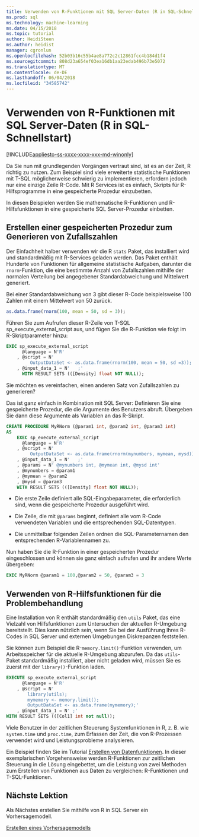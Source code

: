 ```yaml
---
title: Verwenden von R-Funktionen mit SQL Server-Daten (R in SQL-Schnellstart) | Microsoft Docs
ms.prod: sql
ms.technology: machine-learning
ms.date: 04/15/2018
ms.topic: tutorial
author: HeidiSteen
ms.author: heidist
manager: cgronlun
ms.openlocfilehash: 52b03b16c55b4ae8a772c2c12861fcc4b184d1f4
ms.sourcegitcommit: 808d23a654ef03ea16db1aa23edab496b73e5072
ms.translationtype: MT
ms.contentlocale: de-DE
ms.lasthandoff: 06/04/2018
ms.locfileid: "34585742"
---
```

# <a name="using-r-functions-with-sql-server-data-r-in-sql-quickstart"></a>Verwenden von R-Funktionen mit SQL Server-Daten (R in SQL-Schnellstart)
[!INCLUDE[appliesto-ss-xxxx-xxxx-xxx-md-winonly](../../includes/appliesto-ss-xxxx-xxxx-xxx-md-winonly.md)]

Da Sie nun mit grundlegenden Vorgängen vertraut sind, ist es an der Zeit, R richtig zu nutzen. Zum Beispiel sind viele erweiterte statistische Funktionen mit T-SQL möglicherweise schwierig zu implementieren, erfordern jedoch nur eine einzige Zeile R-Code.  Mit R Services ist es einfach, Skripts für R-Hilfsprogramme in eine gespeicherte Prozedur einzubetten.

In diesen Beispielen werden Sie mathematische R-Funktionen und R-Hilfsfunktionen in eine gespeicherte SQL Server-Prozedur einbetten.

## <a name="create-a-stored-procedure-to-generate-random-numbers"></a>Erstellen einer gespeicherten Prozedur zum Generieren von Zufallszahlen

Der Einfachheit halber verwenden wir die R `stats` Paket, das installiert wird und standardmäßig mit R-Services geladen werden. Das Paket enthält Hunderte von Funktionen für allgemeine statistische Aufgaben, darunter die `rnorm`-Funktion, die eine bestimmte Anzahl von Zufallszahlen mithilfe der normalen Verteilung bei angegebener Standardabweichung und Mittelwert generiert.

Bei einer Standardabweichung von 3 gibt dieser R-Code beispielsweise 100 Zahlen mit einem Mittelwert von 50 zurück.

```R
as.data.frame(rnorm(100, mean = 50, sd = 3));
```

Führen Sie zum Aufrufen dieser R-Zeile von T-SQL sp_execute_external_script aus, und fügen Sie die R-Funktion wie folgt im R-Skriptparameter hinzu:

```sql
EXEC sp_execute_external_script
      @language = N'R'
    , @script = N'
         OutputDataSet <- as.data.frame(rnorm(100, mean = 50, sd =3));'
    , @input_data_1 = N'   ;'
      WITH RESULT SETS (([Density] float NOT NULL));
```

Sie möchten es vereinfachen, einen anderen Satz von Zufallszahlen zu generieren?

Das ist ganz einfach in Kombination mit SQL Server: Definieren Sie eine gespeicherte Prozedur, die die Argumente des Benutzers abruft. Übergeben Sie dann diese Argumente als Variablen an das R-Skript.

```sql
CREATE PROCEDURE MyRNorm (@param1 int, @param2 int, @param3 int)
AS
    EXEC sp_execute_external_script
      @language = N'R'
    , @script = N'
         OutputDataSet <- as.data.frame(rnorm(mynumbers, mymean, mysd));'
    , @input_data_1 = N'   ;'
    , @params = N' @mynumbers int, @mymean int, @mysd int'
    , @mynumbers = @param1
    , @mymean = @param2
    , @mysd = @param3
    WITH RESULT SETS (([Density] float NOT NULL));
```

+ Die erste Zeile definiert alle SQL-Eingabeparameter, die erforderlich sind, wenn die gespeicherte Prozedur ausgeführt wird.

+ Die Zeile, die mit `@params` beginnt, definiert alle vom R-Code verwendeten Variablen und die entsprechenden SQL-Datentypen.

+ Die unmittelbar folgenden Zeilen ordnen die SQL-Parameternamen den entsprechenden R-Variablennamen zu.

Nun haben Sie die R-Funktion in einer gespeicherten Prozedur eingeschlossen und können sie ganz einfach aufrufen und ihr andere Werte übergeben:

```sql
EXEC MyRNorm @param1 = 100,@param2 = 50, @param3 = 3
```

## <a name="use-r-utility-functions-for-troubleshooting"></a>Verwenden von R-Hilfsfunktionen für die Problembehandlung

Eine Installation von R enthält standardmäßig den `utils` Paket, das eine Vielzahl von Hilfsfunktionen zum Untersuchen der aktuellen R-Umgebung bereitstellt. Dies kann nützlich sein, wenn Sie bei der Ausführung Ihres R-Codes in SQL Server und externen Umgebungen Diskrepanzen feststellen.

Sie können zum Beispiel die R-`memory.limit()`-Funktion verwenden, um Arbeitsspeicher für die aktuelle R-Umgebung abzurufen. Da das `utils`-Paket standardmäßig installiert, aber nicht geladen wird, müssen Sie es zuerst mit der `library()`-Funktion laden.

```sql
EXECUTE sp_execute_external_script
      @language = N'R'
    , @script = N'
        library(utils);
        mymemory <- memory.limit();
        OutputDataSet <- as.data.frame(mymemory);'
    , @input_data_1 = N' ;'
WITH RESULT SETS (([Col1] int not null));
```

Viele Benutzer in der zeitlichen Steuerung Systemfunktionen in R, z. B. wie `system.time` und `proc.time`, zum Erfassen der Zeit, die von R-Prozessen verwendet wird und Leistungsprobleme analysieren.

Ein Beispiel finden Sie im Tutorial [Erstellen von Datenfunktionen](../tutorials/walkthrough-create-data-features.md). In dieser exemplarischen Vorgehensweise werden R-Funktionen zur zeitlichen Steuerung in die Lösung eingebettet, um die Leistung von zwei Methoden zum Erstellen von Funktionen aus Daten zu vergleichen: R-Funktionen und T-SQL-Funktionen.

## <a name="next-lesson"></a>Nächste Lektion

Als Nächstes erstellen Sie mithilfe von R in SQL Server ein Vorhersagemodell.

[Erstellen eines Vorhersagemodells](../tutorials/rtsql-create-a-predictive-model-r.md)
